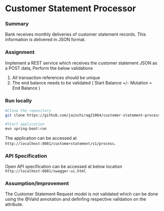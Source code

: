 # Customer Statement Processor

### Summary ###
Bank receives monthly deliveries of customer statement records. 
This information is delivered in JSON format. 

### Assignment ###
Implement a REST service which receives the customer statement JSON as a POST data, Perform the below validations
1. All transaction references should be unique
2. The end balance needs to be validated ( Start Balance +/- Mutation = End Balance )

### Run locally ###

```bash
#Clone the repository
git clone https://github.com/jainchirag21064/customer-statement-processor.git

#Start application
mvn spring-boot:run
```

The application can be accessed at `http://localhost:8081/customerstatement/v1/process`.

### API Specification ###
Open API specification can be accessed at below location
`http://localhost:8081/swagger-ui.html`

### Assumption/Improvement ###
The Customer Statement Request model is not validated which can be done using the @Valid annotation and definfing respective validation on the attribute.
